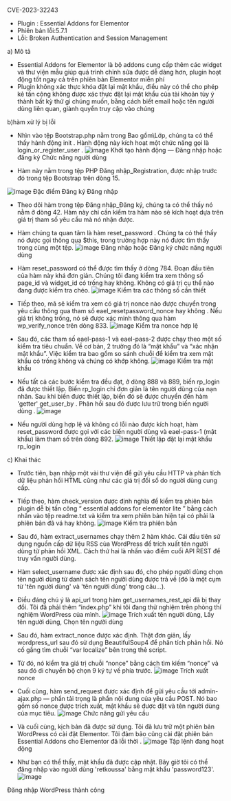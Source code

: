 CVE-2023-32243
- Plugin : Essential Addons for Elementor
- Phiên bản lỗi:5.7.1
- Lỗi: Broken Authentication and Session Management
  
a) Mô tả
- Essential Addons for Elementor là bộ addons cung cấp thêm các widget và thư viện mẫu giúp quá trình chỉnh sửa được dễ dàng hơn, plugin hoạt động tốt ngay cả trên phiên bản Elementor miễn phí
- Plugin không xác thực khóa đặt lại mật khẩu, điều này có thể cho phép kẻ tấn công không được xác thực đặt lại mật khẩu của tài khoản tùy ý thành bất kỳ thứ gì chúng muốn, bằng cách biết email hoặc tên người dùng liên quan, giành quyền truy cập vào chúng
 
b)hàm xử lý bị lỗi
- Nhìn vào tệp Bootstrap.php nằm trong Bao gồm\Lớp, chúng ta có thể thấy hành động init . Hành động này kích hoạt một chức năng gọi là login_or_register_user .
![image](https://github.com/Manh130902/wordpress/assets/93723285/9b3e30f7-6f48-4667-a4b5-be402454e4b7) Khởi tạo hành động — Đăng nhập hoặc đăng ký Chức năng người dùng
 

- Hàm này nằm trong tệp PHP Đăng nhập_Registration, được nhập trước đó trong tệp Bootstrap trên dòng 15.

![image](https://github.com/Manh130902/wordpress/assets/93723285/629d6519-ad2b-4fa1-ab15-ae467bda98f8)  Đặc điểm Đăng ký Đăng nhập
 
- Theo dõi hàm trong tệp Đăng nhập_Đăng ký, chúng ta có thể thấy nó nằm ở dòng 42. Hàm này chỉ cần kiểm tra hàm nào sẽ kích hoạt dựa trên giá trị tham số yêu cầu mà nó nhận được.
- Hàm chúng ta quan tâm là hàm reset_password . Chúng ta có thể thấy nó được gọi thông qua $this, trong trường hợp này nó được tìm thấy trong cùng một tệp.
![image](https://github.com/Manh130902/wordpress/assets/93723285/fff41db4-c4e8-4ff8-bdcd-fa9bdb645747) Đăng nhập hoặc Đăng ký chức năng người dùng
 
- Hàm reset_password có thể được tìm thấy ở dòng 784. Đoạn đầu tiên của hàm này khá đơn giản. Chúng tôi đang kiểm tra xem thông số page_id và widget_id có trống hay không. Không có giá trị cụ thể nào đang được kiểm tra chéo.
![image](https://github.com/Manh130902/wordpress/assets/93723285/058eba3b-0975-4240-9566-7f35d9d4f406) Kiểm tra các thông số cần thiết

- Tiếp theo, mã sẽ kiểm tra xem có giá trị nonce nào được chuyển trong yêu cầu thông qua tham số eael_resetpassword_nonce hay không . Nếu giá trị không trống, nó sẽ được xác minh thông qua hàm wp_verify_nonce trên dòng 833.
![image](https://github.com/Manh130902/wordpress/assets/93723285/9f732a84-74e4-47e7-a0b1-4cbd5179b7cd) Kiểm tra nonce hợp lệ
 
- Sau đó, các tham số eael-pass-1 và eael-pass-2 được chạy theo một số kiểm tra tiêu chuẩn. Về cơ bản, 2 trường đó là “mật khẩu” và “xác nhận mật khẩu”. Việc kiểm tra bao gồm so sánh chuỗi để kiểm tra xem mật khẩu có trống không và chúng có khớp không.
 ![image](https://github.com/Manh130902/wordpress/assets/93723285/b6fca07e-27c8-4125-8555-3153f2ce03a4) Kiểm tra mật khẩu


- Nếu tất cả các bước kiểm tra đều đạt, ở dòng 888 và 889, biến rp_login đã được thiết lập. Biến rp_login chỉ đơn giản là tên người dùng của nạn nhân. Sau khi biến được thiết lập, biến đó sẽ được chuyển đến hàm 'getter' get_user_by . Phản hồi sau đó được lưu trữ trong biến người dùng .
![image](https://github.com/Manh130902/wordpress/assets/93723285/1546fe76-6aed-40af-856b-376abd128af2)

- Nếu người dùng hợp lệ và không có lỗi nào được kích hoạt, hàm reset_password được gọi với các biến người dùng và eael-pass-1 (mật khẩu) làm tham số trên dòng 892.
![image](https://github.com/Manh130902/wordpress/assets/93723285/a1a395c3-d4ef-403c-9281-f92a8619f516) Thiết lập đặt lại mật khẩu rp_login

c) Khai thác 
- Trước tiên, bạn nhập một vài thư viện để gửi yêu cầu HTTP và phân tích dữ liệu phản hồi HTML cũng như các giá trị đối số do người dùng cung cấp.
- Tiếp theo, hàm check_version được định nghĩa để kiểm tra phiên bản plugin dễ bị tấn công “ essential addons for elementor lite ” bằng cách nhấn vào tệp readme.txt và kiểm tra xem phiên bản hiện tại có phải là phiên bản đã vá hay không.
 ![image](https://github.com/Manh130902/wordpress/assets/93723285/724b4bb1-8925-42c7-b64b-ed9dd5304523) Kiểm tra phiên bản

- Sau đó, hàm extract_usernames chạy thêm 2 hàm khác. Cái đầu tiên sử dụng nguồn cấp dữ liệu RSS của WordPress để trích xuất tên người dùng từ phản hồi XML. Cách thứ hai là nhấn vào điểm cuối API REST để truy vấn người dùng.
- Hàm select_username được xác định sau đó, cho phép người dùng chọn tên người dùng từ danh sách tên người dùng được trả về (đó là một cụm từ 'tên người dùng' và 'tên người dùng' trong câu…).
- Điều đáng chú ý là api_url trong hàm get_usernames_rest_api đã bị thay đổi. Tôi đã phải thêm “index.php” khi tôi đang thử nghiệm trên phòng thí nghiệm WordPress của mình.
 ![image](https://github.com/Manh130902/wordpress/assets/93723285/d16241df-b0b5-4eab-9b2a-a7c7ebe2f643) Trích xuất tên người dùng, Lấy tên người dùng, Chọn tên người dùng

- Sau đó, hàm extract_nonce được xác định. Thật đơn giản, lấy wordpress_url sau đó sử dụng BeautifulSoup4 để phân tích phản hồi. Nó cố gắng tìm chuỗi “var localize” bên trong thẻ script.
- Từ đó, nó kiểm tra giá trị chuỗi “nonce” bằng cách tìm kiếm “nonce” và sau đó di chuyển bộ chọn 9 ký tự về phía trước.
 ![image](https://github.com/Manh130902/wordpress/assets/93723285/468c891d-ba3f-4d22-85f4-ca81d031b548) Trích xuất nonce

- Cuối cùng, hàm send_request được xác định để gửi yêu cầu tới admin-ajax.php — phần tải trọng là phần nội dung của yêu cầu POST. Nó bao gồm số nonce được trích xuất, mật khẩu sẽ được đặt và tên người dùng của mục tiêu.
 ![image](https://github.com/Manh130902/wordpress/assets/93723285/4e7e6bbb-e6d7-4e5c-b0be-6ad357e33902) Chức năng gửi yêu cầu


- Và cuối cùng, kịch bản đã được sử dụng. Tôi đã lưu trữ một phiên bản WordPress có cài đặt Elementor. Tôi đảm bảo cũng cài đặt phiên bản Essential Addons cho Elementor đã lỗi thời .
 ![image](https://github.com/Manh130902/wordpress/assets/93723285/9d942805-a7ec-4ca9-828c-af375ef6ab13) Tập lệnh đang hoạt động


- Như bạn có thể thấy, mật khẩu đã được cập nhật. Bây giờ tôi có thể đăng nhập vào người dùng 'retkoussa' bằng mật khẩu 'password123'.
 ![image](https://github.com/Manh130902/wordpress/assets/93723285/bf272c4d-ce50-4acf-8ab3-05ef5b457130)

Đăng nhập WordPress thành công

